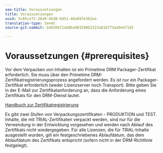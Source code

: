 ```yaml
---
seo-title: Voraussetzungen
title: Voraussetzungen
uuid: 5c85ce72-28a9-45d8-b951-46a697e362ea
translation-type: tm+mt
source-git-commit: b4b50471ab0ba98329862322a61bf73aa9e471d5

---
```



# Voraussetzungen {#prerequisites}

Vor dem Verpacken von Inhalten ist ein Primetime DRM Packager-Zertifikat erforderlich. Sie muss über den Primetime DRM-Zertifikatregistrierungsprozess angefordert werden. Es ist nur ein Packager-Zertifikat erforderlich (weder Lizenzserver noch Transport). Bitte geben Sie in der E-Mail zur Zertifikatanforderung an, dass die Anforderung eines Zertifikats für den DRM-Dienst lautet.

[Handbuch zur Zertifikatregistrierung](../../digital-rights-management/certificate-enrollment-guide/about-certs.md)

Es gibt zwei Stufen von Verpackungszertifikaten - PRODUKTION und TEST. Inhalte, die mit TRIAL-Zertifikaten verpackt werden, sind nur für die Verwendung in der Entwicklung vorgesehen und werden nach Ablauf des Zertifikats nicht wiedergegeben. Für alle Lizenzen, die für TRIAL-Inhalte ausgestellt wurden, gilt ein festgeschriebenes Ablaufdatum, das dem Ablaufdatum des Zertifikats entspricht (sofern nicht in der DRM-Richtlinie festgelegt).
